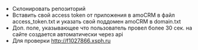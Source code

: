 - Склонировать репозиторий
- Вставить свой access token от приложения в amoCRM в файл access_token.txt и указать свой поддомен amoCRM в domain.txt
- Доп. поле, указывающее что пользователь провел более 30 сек. на сайте создается автоматически через api
- Для проверки http://f1027866.xsph.ru